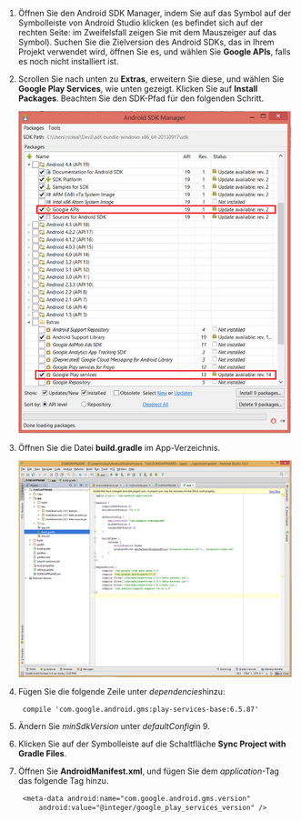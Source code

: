 ﻿1. Öffnen Sie den Android SDK Manager, indem Sie auf das Symbol auf der Symbolleiste von Android Studio klicken (es befindet sich auf der rechten Seite: im Zweifelsfall zeigen Sie mit dem Mauszeiger auf das Symbol). Suchen Sie die Zielversion des Android SDKs, das in Ihrem Projekt verwendet wird, öffnen Sie es, und wählen Sie **Google APIs**, falls es noch nicht installiert ist.

2. Scrollen Sie nach unten zu **Extras**, erweitern Sie diese, und wählen Sie **Google Play Services**, wie unten gezeigt. Klicken Sie auf **Install Packages**. Beachten Sie den SDK-Pfad für den folgenden Schritt. 

   	![](./media/notification-hubs-android-get-started/notification-hub-create-android-app4.png)


3. Öffnen Sie die Datei **build.gradle** im App-Verzeichnis.

	![](./media/mobile-services-android-get-started-push/android-studio-push-build-gradle.png)

4. Fügen Sie die folgende Zeile unter *dependencies*hinzu: 

   		compile 'com.google.android.gms:play-services-base:6.5.87'

5. Ändern Sie *minSdkVersion* unter *defaultConfig*in 9.
 
6. Klicken Sie auf der Symbolleiste auf die Schaltfläche **Sync Project with Gradle Files**.

7. Öffnen Sie **AndroidManifest.xml**, und fügen Sie dem *application*-Tag das folgende Tag hinzu.

        <meta-data android:name="com.google.android.gms.version"
            android:value="@integer/google_play_services_version" />
 





<!--HONumber=47-->
